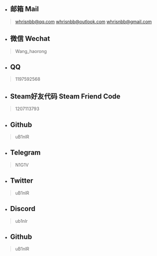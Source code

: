 - ## 邮箱 Mail
> whrisnbb@qq.com
> whrisnbb@outlook.com
> whrisnbb@gmail.com

- ## 微信 Wechat
> Wang_haorong

- ## QQ
> 1197592568

- ## Steam好友代码 Steam Friend Code
> 1207113793

- ## Github
> uB1nlR

- ## Telegram
> N1G1V

- ## Twitter
> uB1nlR

- ## Discord
> ub1nlr

- ## Github
> uB1nlR